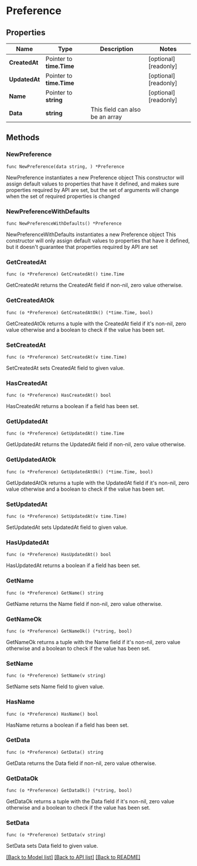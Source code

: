 # Preference

## Properties

Name | Type | Description | Notes
------------ | ------------- | ------------- | -------------
**CreatedAt** | Pointer to **time.Time** |  | [optional] [readonly] 
**UpdatedAt** | Pointer to **time.Time** |  | [optional] [readonly] 
**Name** | Pointer to **string** |  | [optional] [readonly] 
**Data** | **string** | This field can also be an array | 

## Methods

### NewPreference

`func NewPreference(data string, ) *Preference`

NewPreference instantiates a new Preference object
This constructor will assign default values to properties that have it defined,
and makes sure properties required by API are set, but the set of arguments
will change when the set of required properties is changed

### NewPreferenceWithDefaults

`func NewPreferenceWithDefaults() *Preference`

NewPreferenceWithDefaults instantiates a new Preference object
This constructor will only assign default values to properties that have it defined,
but it doesn't guarantee that properties required by API are set

### GetCreatedAt

`func (o *Preference) GetCreatedAt() time.Time`

GetCreatedAt returns the CreatedAt field if non-nil, zero value otherwise.

### GetCreatedAtOk

`func (o *Preference) GetCreatedAtOk() (*time.Time, bool)`

GetCreatedAtOk returns a tuple with the CreatedAt field if it's non-nil, zero value otherwise
and a boolean to check if the value has been set.

### SetCreatedAt

`func (o *Preference) SetCreatedAt(v time.Time)`

SetCreatedAt sets CreatedAt field to given value.

### HasCreatedAt

`func (o *Preference) HasCreatedAt() bool`

HasCreatedAt returns a boolean if a field has been set.

### GetUpdatedAt

`func (o *Preference) GetUpdatedAt() time.Time`

GetUpdatedAt returns the UpdatedAt field if non-nil, zero value otherwise.

### GetUpdatedAtOk

`func (o *Preference) GetUpdatedAtOk() (*time.Time, bool)`

GetUpdatedAtOk returns a tuple with the UpdatedAt field if it's non-nil, zero value otherwise
and a boolean to check if the value has been set.

### SetUpdatedAt

`func (o *Preference) SetUpdatedAt(v time.Time)`

SetUpdatedAt sets UpdatedAt field to given value.

### HasUpdatedAt

`func (o *Preference) HasUpdatedAt() bool`

HasUpdatedAt returns a boolean if a field has been set.

### GetName

`func (o *Preference) GetName() string`

GetName returns the Name field if non-nil, zero value otherwise.

### GetNameOk

`func (o *Preference) GetNameOk() (*string, bool)`

GetNameOk returns a tuple with the Name field if it's non-nil, zero value otherwise
and a boolean to check if the value has been set.

### SetName

`func (o *Preference) SetName(v string)`

SetName sets Name field to given value.

### HasName

`func (o *Preference) HasName() bool`

HasName returns a boolean if a field has been set.

### GetData

`func (o *Preference) GetData() string`

GetData returns the Data field if non-nil, zero value otherwise.

### GetDataOk

`func (o *Preference) GetDataOk() (*string, bool)`

GetDataOk returns a tuple with the Data field if it's non-nil, zero value otherwise
and a boolean to check if the value has been set.

### SetData

`func (o *Preference) SetData(v string)`

SetData sets Data field to given value.



[[Back to Model list]](../README.md#documentation-for-models) [[Back to API list]](../README.md#documentation-for-api-endpoints) [[Back to README]](../README.md)


